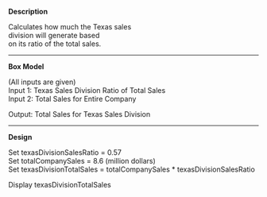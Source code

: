 **Description**

Calculates how much the Texas sales  
division will generate based  
on its ratio of the total sales.

***********************************

**Box Model**

(All inputs are given)  
Input 1: Texas Sales Division Ratio of Total Sales  
Input 2: Total Sales for Entire Company

Output: Total Sales for Texas Sales Division

***********************************

**Design**

Set texasDivisionSalesRatio = 0.57  
Set totalCompanySales = 8.6 (million dollars)  
Set texasDivisionTotalSales = totalCompanySales * texasDivisionSalesRatio

Display texasDivisionTotalSales